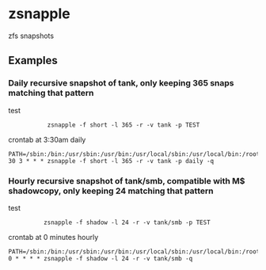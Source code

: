 # zsnapple
zfs snapshots

## Examples

### Daily recursive snapshot of tank, only keeping 365 snaps matching that pattern

test

```
           zsnapple -f short -l 365 -r -v tank -p TEST
```

crontab at 3:30am daily

```
PATH=/sbin:/bin:/usr/sbin:/usr/bin:/usr/local/sbin:/usr/local/bin:/root/bin
30 3 * * * zsnapple -f short -l 365 -r -v tank -p daily -q
```

### Hourly recursive snapshot of tank/smb, compatible with M$ shadowcopy, only keeping 24 matching that pattern

test

```
          zsnapple -f shadow -l 24 -r -v tank/smb -p TEST
```

crontab at 0 minutes hourly

```
PATH=/sbin:/bin:/usr/sbin:/usr/bin:/usr/local/sbin:/usr/local/bin:/root/bin
0 * * * * zsnapple -f shadow -l 24 -r -v tank/smb -q
```
